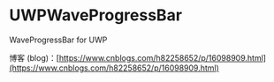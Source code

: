 # UWPWaveProgressBar
WaveProgressBar for UWP

博客 (blog)：[https://www.cnblogs.com/h82258652/p/16098909.html](https://www.cnblogs.com/h82258652/p/16098909.html)